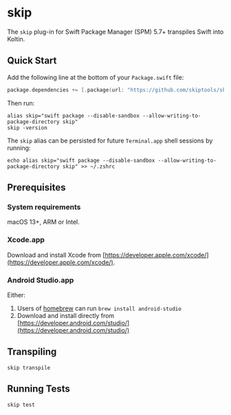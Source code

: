 # skip

The `skip` plug-in for Swift Package Manager (SPM) 5.7+ transpiles Swift into Koltin.

## Quick Start

Add the following line at the bottom of your `Package.swift` file:

```swift
package.dependencies += [.package(url: "https://github.com/skiptools/skip.git", from: "0.0.34")]
```

Then run:

```shell
alias skip="swift package --disable-sandbox --allow-writing-to-package-directory skip"
skip -version
```

The `skip` alias can be persisted for future `Terminal.app` shell sessions by running:

```shell
echo alias skip="swift package --disable-sandbox --allow-writing-to-package-directory skip" >> ~/.zshrc
```


## Prerequisites

### System requirements

macOS 13+, ARM or Intel.

### Xcode.app

Download and install Xcode from [https://developer.apple.com/xcode/](https://developer.apple.com/xcode/).

### Android Studio.app

Either:

1. Users of [homebrew](https://brew.sh) can run `brew install android-studio`
2. Download and install directly from [https://developer.android.com/studio/](https://developer.android.com/studio/)

## Transpiling

```shell
skip transpile
```

## Running Tests

```shell
skip test
```
